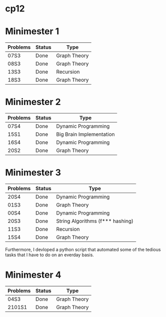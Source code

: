 # cp12
# Minimester 1
Problems | Status | Type
---------|--------|-----
07S3 | Done | Graph Theory
08S3 | Done | Graph Theory
13S3 | Done | Recursion
18S3 | Done | Graph Theory

# Minimester 2
Problems | Status | Type
---------|--------|-----
07S4 | Done | Dynamic Programming
15S1 | Done | Big Brain Implementation
16S4 | Done | Dynamic Programming
20S2 | Done | Graph Theory

# Minimester 3
Problems | Status | Type
---------|--------|-----
20S4 | Done | Dynamic Programming
01S3 | Done | Graph Theory
00S4 | Done | Dynamic Programming
20S3 | Done | String Algorithms (f*** hashing)
11S3 | Done | Recursion
15S4 | Done | Graph Theory

Furthermore, I devloped a python script that automated some of the tedious tasks that I have to do on an everday basis.

# Minimester 4
Problems | Status | Type
---------|------- |-----
04S3 | Done | Graph Theory
2101S1 | Done | Graph Theory

